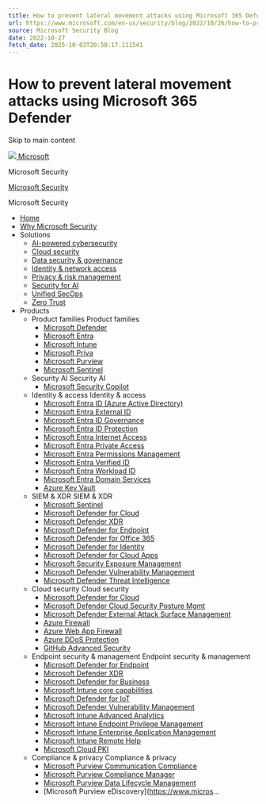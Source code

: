 ```yaml
---
title: How to prevent lateral movement attacks using Microsoft 365 Defender
url: https://www.microsoft.com/en-us/security/blog/2022/10/26/how-to-prevent-lateral-movement-attacks-using-microsoft-365-defender/
source: Microsoft Security Blog
date: 2022-10-27
fetch_date: 2025-10-03T20:58:17.111541
---
```


# How to prevent lateral movement attacks using Microsoft 365 Defender

Skip to main content

[![](https://uhf.microsoft.com/images/microsoft/RE1Mu3b.png)
Microsoft](https://www.microsoft.com)

Microsoft Security

[Microsoft Security](https://www.microsoft.com/en-us/security)

Microsoft Security

* [Home](https://www.microsoft.com/en-us/security)
* [Why Microsoft Security](https://www.microsoft.com/en-us/security/why-microsoft-security)
* Solutions
  + [AI-powered cybersecurity](https://www.microsoft.com/en-us/security/business/solutions/generative-ai-cybersecurity)
  + [Cloud security](https://www.microsoft.com/en-us/security/business/solutions/cloud-security)
  + [Data security & governance](https://www.microsoft.com/en-us/security/business/solutions/data-security-governance)
  + [Identity & network access](https://www.microsoft.com/en-us/security/business/solutions/identity-access)
  + [Privacy & risk management](https://www.microsoft.com/en-us/security/business/solutions/privacy-risk-management)
  + [Security for AI](https://www.microsoft.com/en-us/security/business/solutions/security-for-ai%20%20%20)
  + [Unified SecOps](https://www.microsoft.com/en-us/security/business/solutions/ai-powered-unified-secops-platform)
  + [Zero Trust](https://www.microsoft.com/en-us/security/business/zero-trust)
* Products
  + Product families
    Product families
    - [Microsoft Defender](https://www.microsoft.com/en-us/security/business/microsoft-defender)
    - [Microsoft Entra](https://www.microsoft.com/en-us/security/business/microsoft-entra)
    - [Microsoft Intune](https://www.microsoft.com/en-us/security/business/microsoft-Intune)
    - [Microsoft Priva](https://www.microsoft.com/en-us/security/business/microsoft-priva)
    - [Microsoft Purview](https://www.microsoft.com/en-us/security/business/microsoft-purview)
    - [Microsoft Sentinel](https://www.microsoft.com/en-us/security/business/siem-and-xdr/microsoft-sentinel)
  + Security AI
    Security AI
    - [Microsoft Security Copilot](https://www.microsoft.com/en-us/security/business/ai-machine-learning/microsoft-security-copilot)
  + Identity & access
    Identity & access
    - [Microsoft Entra ID (Azure Active Directory)](https://www.microsoft.com/en-us/security/business/identity-access/microsoft-entra-id)
    - [Microsoft Entra External ID](https://www.microsoft.com/en-us/security/business/identity-access/microsoft-entra-external-id)
    - [Microsoft Entra ID Governance](https://www.microsoft.com/en-us/security/business/identity-access/microsoft-entra-id-governance)
    - [Microsoft Entra ID Protection](https://www.microsoft.com/en-us/security/business/identity-access/microsoft-entra-id-protection%20)
    - [Microsoft Entra Internet Access](https://www.microsoft.com/en-us/security/business/identity-access/microsoft-entra-internet-access)
    - [Microsoft Entra Private Access](https://www.microsoft.com/en-us/security/business/identity-access/microsoft-entra-private-access)
    - [Microsoft Entra Permissions Management](https://www.microsoft.com/en-us/security/business/identity-access/microsoft-entra-permissions-management%20)
    - [Microsoft Entra Verified ID](https://www.microsoft.com/en-us/security/business/identity-access/microsoft-entra-verified-id)
    - [Microsoft Entra Workload ID](https://www.microsoft.com/en-us/security/business/identity-access/microsoft-entra-workload-id)
    - [Microsoft Entra Domain Services](https://azure.microsoft.com/en-us/products/microsoft-entra-ds)
    - [Azure Key Vault](https://azure.microsoft.com/en-us/products/key-vault/)
  + SIEM & XDR
    SIEM & XDR
    - [Microsoft Sentinel](https://www.microsoft.com/en-us/security/business/siem-and-xdr/microsoft-sentinel)
    - [Microsoft Defender for Cloud](https://www.microsoft.com/en-us/security/business/cloud-security/microsoft-defender-cloud)
    - [Microsoft Defender XDR](https://www.microsoft.com/en-us/security/business/siem-and-xdr/microsoft-defender-xdr)
    - [Microsoft Defender for Endpoint](https://www.microsoft.com/en-us/security/business/endpoint-security/microsoft-defender-endpoint)
    - [Microsoft Defender for Office 365](https://www.microsoft.com/en-us/security/business/siem-and-xdr/microsoft-defender-office-365)
    - [Microsoft Defender for Identity](https://www.microsoft.com/en-us/security/business/siem-and-xdr/microsoft-defender-for-identity)
    - [Microsoft Defender for Cloud Apps](https://www.microsoft.com/en-us/security/business/siem-and-xdr/microsoft-defender-cloud-apps)
    - [Microsoft Security Exposure Management](https://www.microsoft.com/en-us/security/business/siem-and-xdr/microsoft-security-exposure-management)
    - [Microsoft Defender Vulnerability Management](https://www.microsoft.com/en-us/security/business/threat-protection/microsoft-defender-vulnerability-management%20)
    - [Microsoft Defender Threat Intelligence](https://www.microsoft.com/en-us/security/business/siem-and-xdr/microsoft-defender-threat-intelligence)
  + Cloud security
    Cloud security
    - [Microsoft Defender for Cloud](https://www.microsoft.com/en-us/security/business/cloud-security/microsoft-defender-cloud)
    - [Microsoft Defender Cloud Security Posture Mgmt](https://www.microsoft.com/en-us/security/business/cloud-security/microsoft-defender-cloud-security-posture-management)
    - [Microsoft Defender External Attack Surface Management](https://www.microsoft.com/security/business/cloud-security/microsoft-defender-external-attack-surface-management)
    - [Azure Firewall](https://azure.microsoft.com/en-us/services/azure-firewall/)
    - [Azure Web App Firewall](https://azure.microsoft.com/en-us/products/web-application-firewall/)
    - [Azure DDoS Protection](https://azure.microsoft.com/en-us/products/ddos-protection/)
    - [GitHub Advanced Security](https://github.com/features/security)
  + Endpoint security & management
    Endpoint security & management
    - [Microsoft Defender for Endpoint](https://www.microsoft.com/en-us/security/business/endpoint-security/microsoft-defender-endpoint)
    - [Microsoft Defender XDR](https://www.microsoft.com/en-us/security/business/siem-and-xdr/microsoft-defender-xdr)
    - [Microsoft Defender for Business](https://www.microsoft.com/en-us/security/business/endpoint-security/microsoft-defender-business)
    - [Microsoft Intune core capabilities](https://www.microsoft.com/en-us/security/business/endpoint-management/microsoft-intune)
    - [Microsoft Defender for IoT](https://www.microsoft.com/en-us/security/business/endpoint-security/microsoft-defender-iot)
    - [Microsoft Defender Vulnerability Management](https://www.microsoft.com/en-us/security/business/threat-protection/microsoft-defender-vulnerability-management%20)
    - [Microsoft Intune Advanced Analytics](https://www.microsoft.com/en-us/security/business/endpoint-management/microsoft-intune-advanced-analytics)
    - [Microsoft Intune Endpoint Privilege Management​](https://www.microsoft.com/en-us/security/business/endpoint-management/microsoft-intune-endpoint-privilege-management)
    - [Microsoft Intune Enterprise Application Management](https://www.microsoft.com/en-us/security/business/endpoint-management/microsoft-intune-enterprise-application-management)
    - [Microsoft Intune Remote Help](https://www.microsoft.com/en-us/security/business/endpoint-management/microsoft-intune-remote-help)
    - [Microsoft Cloud PKI](https://www.microsoft.com/en-us/security/business/endpoint-management/microsoft-cloud-pki)
  + Compliance & privacy
    Compliance & privacy
    - [Microsoft Purview Communication Compliance](https://www.microsoft.com/en-us/security/business/risk-management/microsoft-purview-communication-compliance)
    - [Microsoft Purview Compliance Manager](https://www.microsoft.com/en-us/security/business/risk-management/microsoft-purview-compliance-manager)
    - [Microsoft Purview Data Lifecycle Management](https://www.microsoft.com/en-us/security/business/information-protection/microsoft-purview-data-lifecycle-management)
    - [Microsoft Purview eDiscovery](https://www.micros...